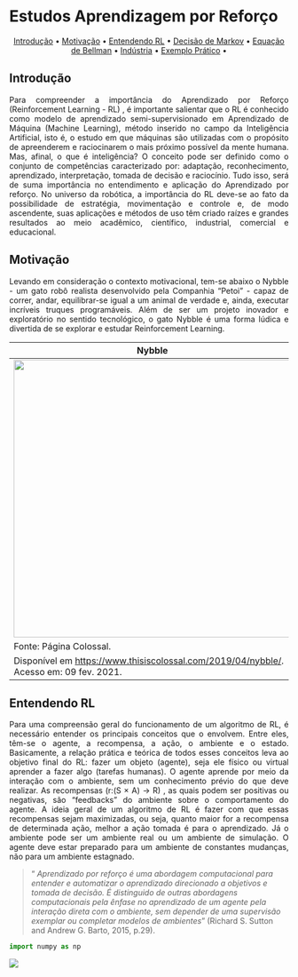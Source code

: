 # Estudos Aprendizagem por Reforço
<p align="center">
 <a href="#introducao">Introdução</a> •
 <a href="#motivacao">Motivação</a> • 
 <a href="#rl">Entendendo RL</a> • 
 <a href="#markov">Decisão de Markov</a> • 
 <a href="#bellman">Equação de Bellman</a> • 
 <a href="#industria">Indústria</a>  • 
 <a href="#exemplo">Exemplo Prático</a> • 
</p>

## Introdução
<p align="justify">Para compreender a importância do Aprendizado por Reforço (Reinforcement Learning - RL) , é importante salientar que o RL é conhecido como modelo de aprendizado semi-supervisionado em Aprendizado de Máquina (Machine Learning), método inserido no campo da Inteligência Artificial, isto é, o estudo em que máquinas são utilizadas com o propósito de apreenderem e raciocinarem o mais próximo possível da mente humana. Mas, afinal, o que é inteligência? O conceito pode ser definido como o conjunto de competências caracterizado por: adaptação, reconhecimento, aprendizado, interpretação, tomada de decisão e raciocínio. Tudo isso, será de suma importância no entendimento e aplicação do Aprendizado por reforço. No universo da robótica, a importância do RL deve-se ao fato da possibilidade de estratégia, movimentação e controle e, de modo ascendente, suas aplicações e métodos de uso têm criado raízes e grandes resultados ao meio acadêmico, científico, industrial, comercial e educacional.</p>

## Motivação
<p align="justify">Levando em consideração o contexto motivacional, tem-se abaixo o Nybble - um gato robô realista desenvolvido pela Companhia “Petoi” - capaz de correr, andar, equilibrar-se igual a um animal de verdade e, ainda, executar incríveis truques programáveis. Além de ser um projeto inovador e exploratório no sentido tecnológico, o gato Nybble é uma forma lúdica e divertida de se explorar e estudar Reinforcement Learning.</p>

| Nybble | Nybble em movimento |
| ------------ | ------------- |
| <img src="https://www.thisiscolossal.com/wp-content/uploads/2019/04/Nybble_03.jpg" width="500"> | <img src="https://www.thisiscolossal.com/wp-content/uploads/2019/04/nybble-2.gif" width="500">|
| Fonte: Página Colossal.
Disponível em <https://www.thisiscolossal.com/2019/04/nybble/>. Acesso em: 09 fev. 2021. |

## Entendendo RL
<p align="justify">Para uma compreensão geral do funcionamento de um algoritmo de RL, é necessário entender os principais conceitos que o envolvem. Entre eles, têm-se o agente, a recompensa, a ação, o ambiente e o estado. Basicamente, a relação prática e teórica de todos esses conceitos leva ao objetivo final do RL: fazer um objeto (agente), seja ele físico ou virtual aprender a fazer algo (tarefas humanas). O agente aprende por meio da interação com o ambiente, sem um conhecimento prévio do que deve realizar. As recompensas (r:(S × A) → R) , as quais podem ser  positivas ou negativas, são “feedbacks” do ambiente sobre o comportamento do agente. A ideia geral de um algoritmo de RL é fazer com que essas recompensas sejam maximizadas, ou seja, quanto maior for a recompensa de determinada ação, melhor a ação tomada é para o aprendizado. Já o ambiente pode ser um ambiente real ou um ambiente de simulação. O agente deve estar preparado para um ambiente de constantes mudanças, não para um ambiente estagnado.</p>

>“ _Aprendizado por reforço é uma abordagem computacional para entender e automatizar o aprendizado direcionado a objetivos e tomada de decisão. É distinguido de outras abordagens computacionais pela ênfase no aprendizado de um agente pela interação direta com o ambiente, sem depender de uma supervisão exemplar ou completar modelos de ambientes_” (Richard S. Sutton and Andrew G. Barto, 2015, p.29).


```python
import numpy as np 
```

<img src="https://render.githubusercontent.com/render/math?math=Q(s,a) = Q(s,a) + \alpha [R(s',a) + \gamma max_{a'} Q'(s',a') - Q(s,a)]">
